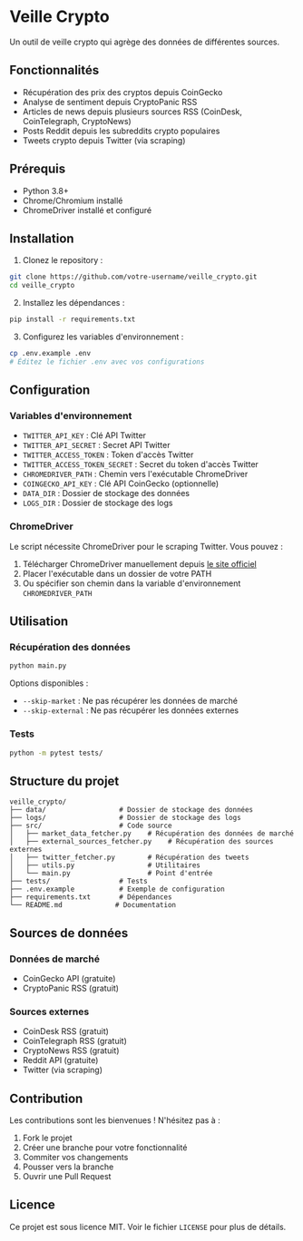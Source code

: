 # Veille Crypto

Un outil de veille crypto qui agrège des données de différentes sources.

## Fonctionnalités

- Récupération des prix des cryptos depuis CoinGecko
- Analyse de sentiment depuis CryptoPanic RSS
- Articles de news depuis plusieurs sources RSS (CoinDesk, CoinTelegraph, CryptoNews)
- Posts Reddit depuis les subreddits crypto populaires
- Tweets crypto depuis Twitter (via scraping)

## Prérequis

- Python 3.8+
- Chrome/Chromium installé
- ChromeDriver installé et configuré

## Installation

1. Clonez le repository :
```bash
git clone https://github.com/votre-username/veille_crypto.git
cd veille_crypto
```

2. Installez les dépendances :
```bash
pip install -r requirements.txt
```

3. Configurez les variables d'environnement :
```bash
cp .env.example .env
# Éditez le fichier .env avec vos configurations
```

## Configuration

### Variables d'environnement

- `TWITTER_API_KEY` : Clé API Twitter
- `TWITTER_API_SECRET` : Secret API Twitter
- `TWITTER_ACCESS_TOKEN` : Token d'accès Twitter
- `TWITTER_ACCESS_TOKEN_SECRET` : Secret du token d'accès Twitter
- `CHROMEDRIVER_PATH` : Chemin vers l'exécutable ChromeDriver
- `COINGECKO_API_KEY` : Clé API CoinGecko (optionnelle)
- `DATA_DIR` : Dossier de stockage des données
- `LOGS_DIR` : Dossier de stockage des logs

### ChromeDriver

Le script nécessite ChromeDriver pour le scraping Twitter. Vous pouvez :
1. Télécharger ChromeDriver manuellement depuis [le site officiel](https://sites.google.com/chromium.org/driver/)
2. Placer l'exécutable dans un dossier de votre PATH
3. Ou spécifier son chemin dans la variable d'environnement `CHROMEDRIVER_PATH`

## Utilisation

### Récupération des données

```bash
python main.py
```

Options disponibles :
- `--skip-market` : Ne pas récupérer les données de marché
- `--skip-external` : Ne pas récupérer les données externes

### Tests

```bash
python -m pytest tests/
```

## Structure du projet

```
veille_crypto/
├── data/                  # Dossier de stockage des données
├── logs/                  # Dossier de stockage des logs
├── src/                   # Code source
│   ├── market_data_fetcher.py    # Récupération des données de marché
│   ├── external_sources_fetcher.py    # Récupération des sources externes
│   ├── twitter_fetcher.py        # Récupération des tweets
│   ├── utils.py                  # Utilitaires
│   └── main.py                   # Point d'entrée
├── tests/                 # Tests
├── .env.example           # Exemple de configuration
├── requirements.txt       # Dépendances
└── README.md             # Documentation
```

## Sources de données

### Données de marché
- CoinGecko API (gratuite)
- CryptoPanic RSS (gratuit)

### Sources externes
- CoinDesk RSS (gratuit)
- CoinTelegraph RSS (gratuit)
- CryptoNews RSS (gratuit)
- Reddit API (gratuite)
- Twitter (via scraping)

## Contribution

Les contributions sont les bienvenues ! N'hésitez pas à :
1. Fork le projet
2. Créer une branche pour votre fonctionnalité
3. Commiter vos changements
4. Pousser vers la branche
5. Ouvrir une Pull Request

## Licence

Ce projet est sous licence MIT. Voir le fichier `LICENSE` pour plus de détails. 